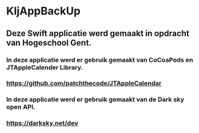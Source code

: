 # KljAppBackUp

## Deze Swift applicatie werd gemaakt in opdracht van Hogeschool Gent.
### In deze applicatie werd er gebruik gemaakt van CoCoaPods en JTAppleCalender Library. 
### https://github.com/patchthecode/JTAppleCalendar

### In deze applicatie werd er gebruik gemaakt van de Dark sky open API.
### https://darksky.net/dev

